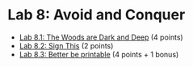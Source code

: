 # Lab 8: Avoid and Conquer

- [Lab 8.1: The Woods are Dark and Deep](https://si485h-git.academy.usna.edu/aviv/lab-8.1) (4 points)
- [Lab 8.2: Sign This](https://si485h-git.academy.usna.edu/aviv/lab-8.2) (2 points) 
- [Lab 8.3: Better be printable](https://si485h-git.academy.usna.edu/aviv/lab-8.3) (4 points + 1 bonus)
